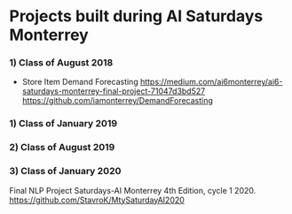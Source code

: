 # Projects built during AI Saturdays Monterrey

### 1) Class of August 2018

- Store Item Demand Forecasting 
https://medium.com/ai6monterrey/ai6-saturdays-monterrey-final-project-71047d3bd527
https://github.com/iamonterrey/DemandForecasting

### 1) Class of January 2019

### 2) Class of August 2019


### 3) Class of January 2020

Final NLP Project Saturdays-AI Monterrey 4th Edition, cycle 1 2020.
https://github.com/StavroK/MtySaturdayAI2020
